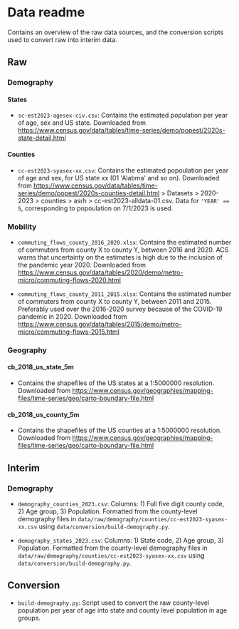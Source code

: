 # Data readme

Contains an overview of the raw data sources, and the conversion scripts used to convert raw into interim data.

## Raw

### Demography

#### States

+ `sc-est2023-agesex-civ.csv`: Contains the estimated population per year of age, sex and US state. Downloaded from https://www.census.gov/data/tables/time-series/demo/popest/2020s-state-detail.html 

#### Counties

+ `cc-est2023-syasex-xx.csv`: Contains the estimated popoulation per year of age and sex, for US state xx (01 'Alabma' and so on). Downloaded from https://www.census.gov/data/tables/time-series/demo/popest/2020s-counties-detail.html > Datasets > 2020-2023 > counties > asrh > cc-est2023-alldata-01.csv. Data for `'YEAR' == 5`, corresponding to popoulation on 7/1/2023	is used.

### Mobility

+ `commuting_flows_county_2016_2020.xlsx`: Contains the estimated number of commuters from county X to county Y, between 2016 and 2020. ACS warns that uncertainty on the estimates is high due to the inclusion of the pandemic year 2020. Downloaded from https://www.census.gov/data/tables/2020/demo/metro-micro/commuting-flows-2020.html 

+ `commuting_flows_county_2011_2015.xlsx`: Contains the estimated number of commuters from county X to county Y, between 2011 and 2015. Preferably used over the 2016-2020 survey because of the COVID-19 pandemic in 2020. Downloaded from https://www.census.gov/data/tables/2015/demo/metro-micro/commuting-flows-2015.html

### Geography

#### cb_2018_us_state_5m

+ Contains the shapefiles of the US states at a 1:5000000 resolution. Downloaded from https://www.census.gov/geographies/mapping-files/time-series/geo/carto-boundary-file.html 

#### cb_2018_us_county_5m

+ Contains the shapefiles of the US counties at a 1:5000000 resolution. Downloaded from https://www.census.gov/geographies/mapping-files/time-series/geo/carto-boundary-file.html 


## Interim

### Demography

+ `demography_counties_2023.csv`: Columns: 1) Full five digit county code, 2) Age group, 3) Population. Formatted from the county-level demography files in `data/raw/demography/counties/cc-est2023-syasex-xx.csv` using `data/conversion/build-demography.py`. 

+ `demography_states_2023.csv`: Columns: 1) State code, 2) Age group, 3) Population. Formatted from the county-level demography files in `data/raw/demography/counties/cc-est2023-syasex-xx.csv` using `data/conversion/build-demography.py`. 

## Conversion

+ `build-demography.py`: Script used to convert the raw county-level population per year of age into state and county level population in age groups.